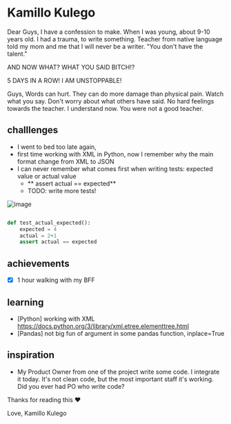 # Kamillo Kulego


Dear Guys, 
I have a confession to make.
When I was young, about 9-10 years old. I had a trauma, to write something.
Teacher from native language told my mom and me that
I will never be a writer.  "You don't have the talent."

AND NOW WHAT? WHAT YOU SAID BITCH!?

5 DAYS IN A ROW!
I AM UNSTOPPABLE!

Guys,
Words can hurt. They can do more damage than physical pain.
Watch what you say.
Don't worry about what others have said.
No hard feelings towards the teacher. I understand now. You were not a good teacher.


## challlenges
* I went to bed too late again, 
* first time working with XML in Python, now I remember why the main format change from XML to JSON
* I can never remember what comes first when writing tests: expected value or actual value
  * ** assert actual == expected**
  * TODO: write more tests!

![image](https://github.com/KuligKamil/kuligkamil.github.io/assets/13277748/c00a1f9b-2e28-45d5-bfda-dbb5251f3fa2)


``` python

def test_actual_expected():
    expected = 4
    actual = 2+1
    assert actual == expected

```

## achievements
- [X] 1 hour walking with my BFF


## learning 
* [Python] working with XML https://docs.python.org/3/library/xml.etree.elementtree.html
* [Pandas] not big fun of argument in some pandas function, inplace=True
  
## inspiration
* My Product Owner from one of the project write some code. I integrate it today. It's not clean code, but the most important staff it's working.
Did you ever had PO who write code?



Thanks for reading this ❤️

Love,
Kamillo Kulego
